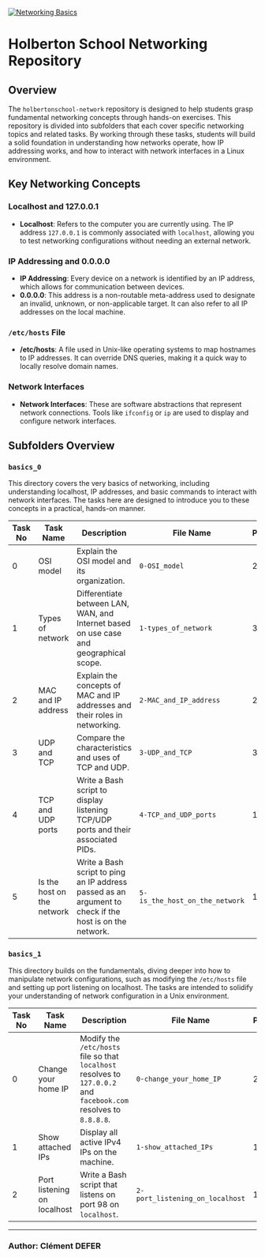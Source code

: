 [![Networking Basics](https://i.postimg.cc/T2Sd0s5C/2022-02-Blockchain-1p1.jpg)](https://postimg.cc/QVQZx0bT)

# Holberton School Networking Repository

## Overview

The `holbertonschool-network` repository is designed to help students grasp fundamental networking concepts through hands-on exercises. This repository is divided into subfolders that each cover specific networking topics and related tasks. By working through these tasks, students will build a solid foundation in understanding how networks operate, how IP addressing works, and how to interact with network interfaces in a Linux environment.

## Key Networking Concepts

### Localhost and 127.0.0.1
- **Localhost**: Refers to the computer you are currently using. The IP address `127.0.0.1` is commonly associated with `localhost`, allowing you to test networking configurations without needing an external network.

### IP Addressing and 0.0.0.0
- **IP Addressing**: Every device on a network is identified by an IP address, which allows for communication between devices.
- **0.0.0.0**: This address is a non-routable meta-address used to designate an invalid, unknown, or non-applicable target. It can also refer to all IP addresses on the local machine.

### `/etc/hosts` File
- **/etc/hosts**: A file used in Unix-like operating systems to map hostnames to IP addresses. It can override DNS queries, making it a quick way to locally resolve domain names.

### Network Interfaces
- **Network Interfaces**: These are software abstractions that represent network connections. Tools like `ifconfig` or `ip` are used to display and configure network interfaces.

## Subfolders Overview

### `basics_0`
This directory covers the very basics of networking, including understanding localhost, IP addresses, and basic commands to interact with network interfaces. The tasks here are designed to introduce you to these concepts in a practical, hands-on manner.

| Task No | Task Name                | Description                                                                                             | File Name                      | Points |
|---------|--------------------------|---------------------------------------------------------------------------------------------------------|--------------------------------|--------|
| 0       | OSI model                 | Explain the OSI model and its organization.                                                             | `0-OSI_model`                  | 2      |
| 1       | Types of network          | Differentiate between LAN, WAN, and Internet based on use case and geographical scope.                   | `1-types_of_network`           | 3      |
| 2       | MAC and IP address        | Explain the concepts of MAC and IP addresses and their roles in networking.                              | `2-MAC_and_IP_address`         | 2      |
| 3       | UDP and TCP               | Compare the characteristics and uses of TCP and UDP.                                                    | `3-UDP_and_TCP`                | 3      |
| 4       | TCP and UDP ports         | Write a Bash script to display listening TCP/UDP ports and their associated PIDs.                        | `4-TCP_and_UDP_ports`          | 1      |
| 5       | Is the host on the network| Write a Bash script to ping an IP address passed as an argument to check if the host is on the network. | `5-is_the_host_on_the_network` | 1      |

### `basics_1`
This directory builds on the fundamentals, diving deeper into how to manipulate network configurations, such as modifying the `/etc/hosts` file and setting up port listening on localhost. The tasks are intended to solidify your understanding of network configuration in a Unix environment.

| Task No | Task Name                  | Description                                                                                      | File Name                          | Points |
|---------|----------------------------|--------------------------------------------------------------------------------------------------|------------------------------------|--------|
| 0       | Change your home IP         | Modify the `/etc/hosts` file so that `localhost` resolves to `127.0.0.2` and `facebook.com` resolves to `8.8.8.8`. | `0-change_your_home_IP`            | 2      |
| 1       | Show attached IPs           | Display all active IPv4 IPs on the machine.                                                      | `1-show_attached_IPs`              | 1      |
| 2       | Port listening on localhost | Write a Bash script that listens on port 98 on `localhost`.                                      | `2-port_listening_on_localhost`    | 1      |


___

### **Author**: Clément DEFER